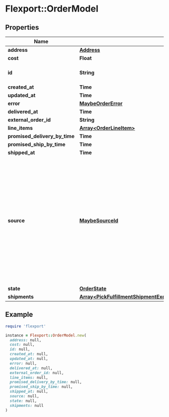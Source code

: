 # Flexport::OrderModel

## Properties

| Name | Type | Description | Notes |
| ---- | ---- | ----------- | ----- |
| **address** | [**Address**](Address.md) |  |  |
| **cost** | **Float** |  | [optional] |
| **id** | **String** | A globally-unique identifier. |  |
| **created_at** | **Time** |  | [optional] |
| **updated_at** | **Time** |  | [optional] |
| **error** | [**MaybeOrderError**](MaybeOrderError.md) |  | [optional] |
| **delivered_at** | **Time** |  | [optional] |
| **external_order_id** | **String** |  | [optional] |
| **line_items** | [**Array&lt;OrderLineItem&gt;**](OrderLineItem.md) |  |  |
| **promised_delivery_by_time** | **Time** |  | [optional] |
| **promised_ship_by_time** | **Time** |  | [optional] |
| **shipped_at** | **Time** |  | [optional] |
| **source** | [**MaybeSourceId**](MaybeSourceId.md) | The name of the system originating the order such as SHOPIFY, AMAZON, WEBSITE, WALMART or similar. This is a vital field if the source marketplace restricts which carriers are allowed to be used. | [optional] |
| **state** | [**OrderState**](OrderState.md) |  |  |
| **shipments** | [**Array&lt;PickFulfillmentShipmentExcludeKeyofFulfillmentShipmentWarehouse&gt;**](PickFulfillmentShipmentExcludeKeyofFulfillmentShipmentWarehouse.md) |  |  |

## Example

```ruby
require 'flexport'

instance = Flexport::OrderModel.new(
  address: null,
  cost: null,
  id: null,
  created_at: null,
  updated_at: null,
  error: null,
  delivered_at: null,
  external_order_id: null,
  line_items: null,
  promised_delivery_by_time: null,
  promised_ship_by_time: null,
  shipped_at: null,
  source: null,
  state: null,
  shipments: null
)
```


